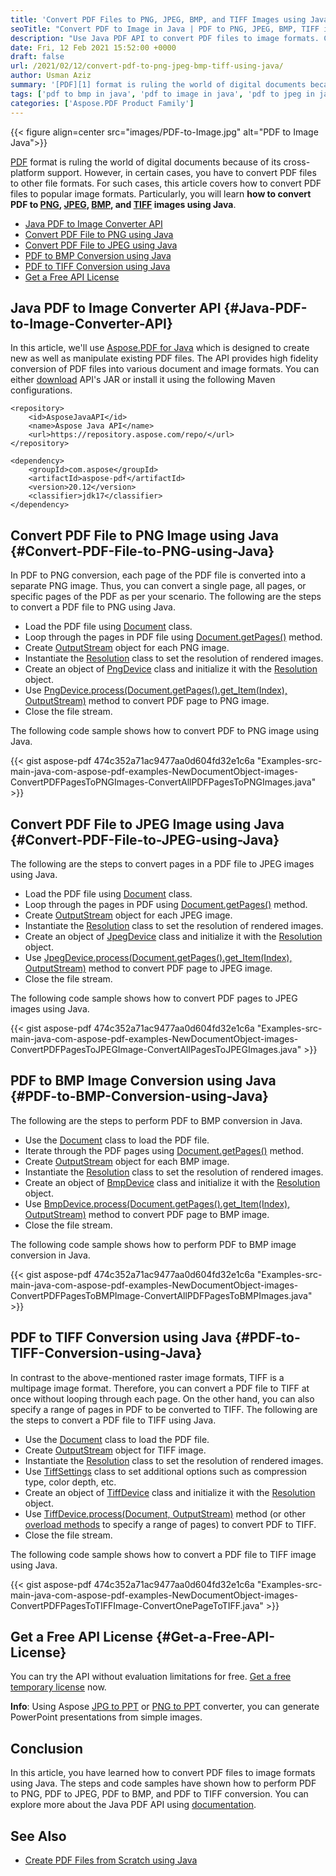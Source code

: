 ```yaml
---
title: 'Convert PDF Files to PNG, JPEG, BMP, and TIFF Images using Java'
seoTitle: "Convert PDF to Image in Java | PDF to PNG, JPEG, BMP, TIFF in Java"
description: "Use Java PDF API to convert PDF files to image formats. Convert PDF to PNG, JPEG, BMP and TIFF images in Java with high fidelity."
date: Fri, 12 Feb 2021 15:52:00 +0000
draft: false
url: /2021/02/12/convert-pdf-to-png-jpeg-bmp-tiff-using-java/
author: Usman Aziz
summary: '[PDF][1] format is ruling the world of digital documents because of its cross-platform support. However, in certain cases, you have to convert PDF files to other file formats. For such cases, this article covers how to convert PDF files to popular image formats. Particularly, you will learn **how to convert PDF to [PNG][2], [JPEG][3], [BMP][4], and [TIFF][5] formats using Java**.'
tags: ['pdf to bmp in java', 'pdf to image in java', 'pdf to jpeg in java', 'pdf to png in java', 'pdf to tiff in java']
categories: ['Aspose.PDF Product Family']
---
```




{{< figure align=center src="images/PDF-to-Image.jpg" alt="PDF to Image Java">}}


[PDF][6] format is ruling the world of digital documents because of its cross-platform support. However, in certain cases, you have to convert PDF files to other file formats. For such cases, this article covers how to convert PDF files to popular image formats. Particularly, you will learn **how to convert PDF to [PNG][7], [JPEG][8], [BMP][9], and [TIFF][10] images using Java**.

*   [Java PDF to Image Converter API][11]
*   [Convert PDF File to PNG using Java][12]
*   [Convert PDF File to JPEG using Java][13]
*   [PDF to BMP Conversion using Java][14]
*   [PDF to TIFF Conversion using Java][15]
*   [Get a Free API License][16]

## Java PDF to Image Converter API {#Java-PDF-to-Image-Converter-API}

In this article, we'll use [Aspose.PDF for Java][17] which is designed to create new as well as manipulate existing PDF files. The API provides high fidelity conversion of PDF files into various document and image formats. You can either [download][18] API's JAR or install it using the following Maven configurations.

```
<repository>
    <id>AsposeJavaAPI</id>
    <name>Aspose Java API</name>
    <url>https://repository.aspose.com/repo/</url>
</repository>
```
```
<dependency>
    <groupId>com.aspose</groupId>
    <artifactId>aspose-pdf</artifactId>
    <version>20.12</version>
    <classifier>jdk17</classifier>
</dependency>
```

## Convert PDF File to PNG Image using Java {#Convert-PDF-File-to-PNG-using-Java}

In PDF to PNG conversion, each page of the PDF file is converted into a separate PNG image. Thus, you can convert a single page, all pages, or specific pages of the PDF as per your scenario. The following are the steps to convert a PDF file to PNG using Java.

*   Load the PDF file using [Document][19] class.
*   Loop through the pages in PDF file using [Document.getPages()][20] method.
*   Create [OutputStream][21] object for each PNG image.
*   Instantiate the [Resolution][22] class to set the resolution of rendered images.
*   Create an object of [PngDevice][23] class and initialize it with the [Resolution][24] object.
*   Use [PngDevice.process(Document.getPages().get\_Item(Index), OutputStream)][25] method to convert PDF page to PNG image.
*   Close the file stream.

The following code sample shows how to convert PDF to PNG image using Java.

{{< gist aspose-pdf 474c352a71ac9477aa0d604fd32e1c6a "Examples-src-main-java-com-aspose-pdf-examples-NewDocumentObject-images-ConvertPDFPagesToPNGImages-ConvertAllPDFPagesToPNGImages.java" >}}

## Convert PDF File to JPEG Image using Java {#Convert-PDF-File-to-JPEG-using-Java}

The following are the steps to convert pages in a PDF file to JPEG images using Java.

*   Load the PDF file using [Document][26] class.
*   Loop through the pages in PDF using [Document.getPages()][27] method.
*   Create [OutputStream][28] object for each JPEG image.
*   Instantiate the [Resolution][29] class to set the resolution of rendered images.
*   Create an object of [JpegDevice][30] class and initialize it with the [Resolution][31] object.
*   Use [JpegDevice.process(Document.getPages().get\_Item(Index), OutputStream)][32] method to convert PDF page to JPEG image.
*   Close the file stream.

The following code sample shows how to convert PDF pages to JPEG images using Java.

{{< gist aspose-pdf 474c352a71ac9477aa0d604fd32e1c6a "Examples-src-main-java-com-aspose-pdf-examples-NewDocumentObject-images-ConvertPDFPagesToJPEGImage-ConvertAllPagesToJPEGImages.java" >}}

## PDF to BMP Image Conversion using Java {#PDF-to-BMP-Conversion-using-Java}

The following are the steps to perform PDF to BMP conversion in Java.

*   Use the [Document][33] class to load the PDF file.
*   Iterate through the PDF pages using [Document.getPages()][34] method.
*   Create [OutputStream][35] object for each BMP image.
*   Instantiate the [Resolution][36] class to set the resolution of rendered images.
*   Create an object of [BmpDevice][37] class and initialize it with the [Resolution][38] object.
*   Use [BmpDevice.process(Document.getPages().get\_Item(Index), OutputStream)][39] method to convert PDF page to BMP image.
*   Close the file stream.

The following code sample shows how to perform PDF to BMP image conversion in Java.

{{< gist aspose-pdf 474c352a71ac9477aa0d604fd32e1c6a "Examples-src-main-java-com-aspose-pdf-examples-NewDocumentObject-images-ConvertPDFPagesToBMPImage-ConvertAllPDFPagesToBMPImages.java" >}}

## PDF to TIFF Conversion using Java {#PDF-to-TIFF-Conversion-using-Java}

In contrast to the above-mentioned raster image formats, TIFF is a multipage image format. Therefore, you can convert a PDF file to TIFF at once without looping through each page. On the other hand, you can also specify a range of pages in PDF to be converted to TIFF. The following are the steps to convert a PDF file to TIFF using Java.

*   Use the [Document][40] class to load the PDF file.
*   Create [OutputStream][41] object for TIFF image.
*   Instantiate the [Resolution][42] class to set the resolution of rendered images.
*   Use [TiffSettings][43] class to set additional options such as compression type, color depth, etc.
*   Create an object of [TiffDevice][44] class and initialize it with the [Resolution][45] object.
*   Use [TiffDevice.process(Document, OutputStream)][46] method (or other [overload methods][47] to specify a range of pages) to convert PDF to TIFF.
*   Close the file stream.

The following code sample shows how to convert a PDF file to TIFF image using Java.

{{< gist aspose-pdf 474c352a71ac9477aa0d604fd32e1c6a "Examples-src-main-java-com-aspose-pdf-examples-NewDocumentObject-images-ConvertPDFPagesToTIFFImage-ConvertOnePageToTIFF.java" >}}

## Get a Free API License {#Get-a-Free-API-License}

You can try the API without evaluation limitations for free. [Get a free temporary license][48] now.

**Info**: Using Aspose [JPG to PPT][49] or [PNG to PPT][50] converter, you can generate PowerPoint presentations from simple images.

## Conclusion

In this article, you have learned how to convert PDF files to image formats using Java. The steps and code samples have shown how to perform PDF to PNG, PDF to JPEG, PDF to BMP, and PDF to TIFF conversion. You can explore more about the Java PDF API using [documentation][51].

## See Also

*   [Create PDF Files from Scratch using Java][52]




[1]: https://docs.fileformat.com/pdf/
[2]: https://docs.fileformat.com/image/png/
[3]: https://docs.fileformat.com/image/jpeg/
[4]: https://docs.fileformat.com/image/bmp/
[5]: https://docs.fileformat.com/image/tiff/
[6]: https://docs.fileformat.com/pdf/
[7]: https://docs.fileformat.com/image/png/
[8]: https://docs.fileformat.com/image/jpeg/
[9]: https://docs.fileformat.com/image/bmp/
[10]: https://docs.fileformat.com/image/tiff/
[11]: #Java-PDF-to-Image-Converter-API
[12]: #Convert-PDF-File-to-PNG-using-Java
[13]: #Convert-PDF-File-to-JPEG-using-Java
[14]: #PDF-to-BMP-Conversion-using-Java
[15]: #PDF-to-TIFF-Conversion-using-Java
[16]: #Get-a-Free-API-License
[17]: https://products.aspose.com/pdf/java
[18]: https://downloads.aspose.com/pdf/java
[19]: https://apireference.aspose.com/pdf/java/com.aspose.pdf/Document
[20]: https://apireference.aspose.com/pdf/java/com.aspose.pdf/Document#getPages--
[21]: https://docs.oracle.com/javase/7/docs/api/java/io/OutputStream.html
[22]: https://apireference.aspose.com/pdf/java/com.aspose.pdf.devices/Resolution
[23]: https://apireference.aspose.com/pdf/java/com.aspose.pdf.devices/PngDevice
[24]: https://apireference.aspose.com/pdf/java/com.aspose.pdf.devices/Resolution
[25]: https://apireference.aspose.com/pdf/java/com.aspose.pdf.devices/PngDevice#process-com.aspose.pdf.Page-java.io.OutputStream-
[26]: https://apireference.aspose.com/pdf/java/com.aspose.pdf/Document
[27]: https://apireference.aspose.com/pdf/java/com.aspose.pdf/Document#getPages--
[28]: https://docs.oracle.com/javase/7/docs/api/java/io/OutputStream.html
[29]: https://apireference.aspose.com/pdf/java/com.aspose.pdf.devices/Resolution
[30]: https://apireference.aspose.com/pdf/java/com.aspose.pdf.devices/JpegDevice
[31]: https://apireference.aspose.com/pdf/java/com.aspose.pdf.devices/Resolution
[32]: https://apireference.aspose.com/pdf/java/com.aspose.pdf.devices/JpegDevice#process-com.aspose.pdf.Page-java.io.OutputStream-
[33]: https://apireference.aspose.com/pdf/java/com.aspose.pdf/Document
[34]: https://apireference.aspose.com/pdf/java/com.aspose.pdf/Document#getPages--
[35]: https://docs.oracle.com/javase/7/docs/api/java/io/OutputStream.html
[36]: https://apireference.aspose.com/pdf/java/com.aspose.pdf.devices/Resolution
[37]: https://apireference.aspose.com/pdf/java/com.aspose.pdf.devices/BmpDevice
[38]: https://apireference.aspose.com/pdf/java/com.aspose.pdf.devices/Resolution
[39]: https://apireference.aspose.com/pdf/java/com.aspose.pdf.devices/BmpDevice#process-com.aspose.pdf.Page-java.io.OutputStream-
[40]: https://apireference.aspose.com/pdf/java/com.aspose.pdf/Document
[41]: https://docs.oracle.com/javase/7/docs/api/java/io/OutputStream.html
[42]: https://apireference.aspose.com/pdf/java/com.aspose.pdf.devices/Resolution
[43]: https://apireference.aspose.com/pdf/java/com.aspose.pdf.devices/TiffSettings
[44]: https://apireference.aspose.com/pdf/java/com.aspose.pdf.devices/TiffDevice
[45]: https://apireference.aspose.com/pdf/java/com.aspose.pdf.devices/Resolution
[46]: https://apireference.aspose.com/pdf/java/com.aspose.pdf.devices/DocumentDevice#process-com.aspose.pdf.IDocument-java.io.OutputStream-
[47]: https://apireference.aspose.com/pdf/java/com.aspose.pdf.devices/DocumentDevice
[48]: https://purchase.aspose.com/temporary-license
[49]: https://products.aspose.app/slides/import/jpg-to-ppt
[50]: https://products.aspose.app/slides/import/png-to-ppt
[51]: https://docs.aspose.com/pdf/java/getting-started/
[52]: https://blog.aspose.com/2020/12/31/create-pdf-files-in-java/





